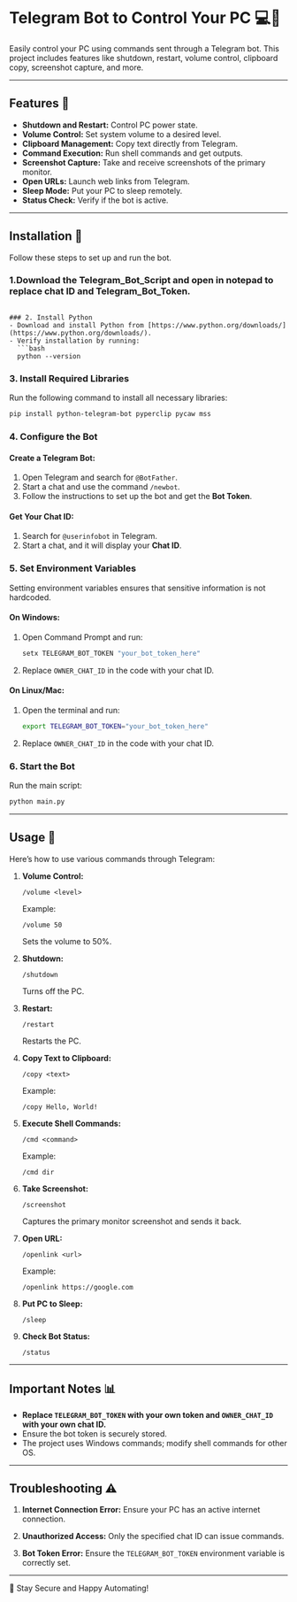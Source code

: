 # Telegram Bot to Control Your PC 💻📲

Easily control your PC using commands sent through a Telegram bot. This project includes features like shutdown, restart, volume control, clipboard copy, screenshot capture, and more.

---
## Features 🔗
- **Shutdown and Restart:** Control PC power state.
- **Volume Control:** Set system volume to a desired level.
- **Clipboard Management:** Copy text directly from Telegram.
- **Command Execution:** Run shell commands and get outputs.
- **Screenshot Capture:** Take and receive screenshots of the primary monitor.
- **Open URLs:** Launch web links from Telegram.
- **Sleep Mode:** Put your PC to sleep remotely.
- **Status Check:** Verify if the bot is active.

---
## Installation 🔄
Follow these steps to set up and run the bot.

### 1.Download the Telegram_Bot_Script and open in notepad to replace chat ID and Telegram_Bot_Token.
```

### 2. Install Python
- Download and install Python from [https://www.python.org/downloads/](https://www.python.org/downloads/).
- Verify installation by running:
  ```bash
  python --version
  ```

### 3. Install Required Libraries
Run the following command to install all necessary libraries:
```bash
pip install python-telegram-bot pyperclip pycaw mss
```

### 4. Configure the Bot

#### **Create a Telegram Bot:**
1. Open Telegram and search for `@BotFather`.
2. Start a chat and use the command `/newbot`.
3. Follow the instructions to set up the bot and get the **Bot Token**.

#### **Get Your Chat ID:**
1. Search for `@userinfobot` in Telegram.
2. Start a chat, and it will display your **Chat ID**.

### 5. Set Environment Variables
Setting environment variables ensures that sensitive information is not hardcoded.

#### **On Windows:**
1. Open Command Prompt and run:
   ```bash
   setx TELEGRAM_BOT_TOKEN "your_bot_token_here"
   ```
2. Replace `OWNER_CHAT_ID` in the code with your chat ID.

#### **On Linux/Mac:**
1. Open the terminal and run:
   ```bash
   export TELEGRAM_BOT_TOKEN="your_bot_token_here"
   ```
2. Replace `OWNER_CHAT_ID` in the code with your chat ID.

### 6. Start the Bot
Run the main script:
```bash
python main.py
```

---
## Usage 📑
Here’s how to use various commands through Telegram:

1. **Volume Control:**
   ```
   /volume <level>
   ```
   Example:
   ```
   /volume 50
   ```
   Sets the volume to 50%.

2. **Shutdown:**
   ```
   /shutdown
   ```
   Turns off the PC.

3. **Restart:**
   ```
   /restart
   ```
   Restarts the PC.

4. **Copy Text to Clipboard:**
   ```
   /copy <text>
   ```
   Example:
   ```
   /copy Hello, World!
   ```

5. **Execute Shell Commands:**
   ```
   /cmd <command>
   ```
   Example:
   ```
   /cmd dir
   ```

6. **Take Screenshot:**
   ```
   /screenshot
   ```
   Captures the primary monitor screenshot and sends it back.

7. **Open URL:**
   ```
   /openlink <url>
   ```
   Example:
   ```
   /openlink https://google.com
   ```

8. **Put PC to Sleep:**
   ```
   /sleep
   ```

9. **Check Bot Status:**
   ```
   /status
   ```

---
## Important Notes 📊
- **Replace `TELEGRAM_BOT_TOKEN` with your own token and `OWNER_CHAT_ID` with your own chat ID.**
- Ensure the bot token is securely stored.
- The project uses Windows commands; modify shell commands for other OS.

---
## Troubleshooting ⚠️
1. **Internet Connection Error:**
   Ensure your PC has an active internet connection.

2. **Unauthorized Access:**
   Only the specified chat ID can issue commands.

3. **Bot Token Error:**
   Ensure the `TELEGRAM_BOT_TOKEN` environment variable is correctly set.

---
🔐 Stay Secure and Happy Automating!

